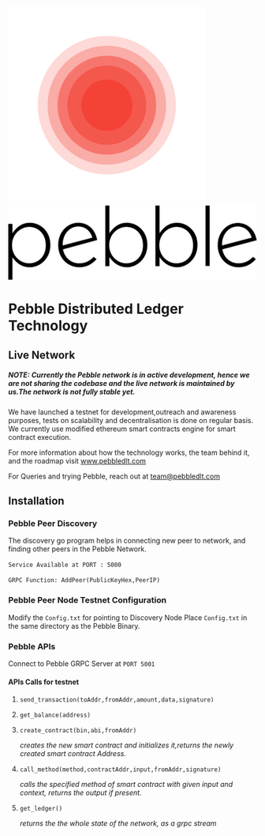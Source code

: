 ![Pebble Logo1](pebblelogo_red.svg) ![Pebble Logo2](Pebble.svg)
# Pebble Distributed Ledger Technology
## Live Network
##### NOTE: Currently the Pebble network is in active development, hence we are not sharing the codebase and the live network is maintained by us.The network is not fully stable yet.
We have launched a testnet for development,outreach and awareness purposes, tests on scalability and decentralisation is done on regular basis. We currently use modified ethereum smart contracts engine for smart contract
execution.

For more information about how the technology works, the team behind it, and the roadmap visit www.pebbledlt.com

For Queries and trying Pebble, reach out at team@pebbledlt.com
## Installation
### Pebble Peer Discovery

The discovery go program helps in connecting new peer to network,
and finding other peers in the Pebble Network.

`Service Available at PORT : 5000`

`GRPC Function: AddPeer(PublicKeyHex,PeerIP)`

### Pebble Peer Node Testnet Configuration

Modify the `Config.txt` for pointing to Discovery Node
Place `Config.txt` in the same directory as the Pebble Binary.


### Pebble APIs

Connect to Pebble GRPC Server at `PORT 5001`

#### APIs Calls for testnet
1) `send_transaction(toAddr,fromAddr,amount,data,signature)`
2) `get_balance(address)`
3) `create_contract(bin,abi,fromAddr)`

    _creates the new smart contract and initializes it,returns the newly created smart contract Address._
4) `call_method(method,contractAddr,input,fromAddr,signature)`

    _calls the specified method of smart contract with given input and context, returns the output if present._
5) `get_ledger()`

    _returns the the whole state of the network, as a grpc stream_
